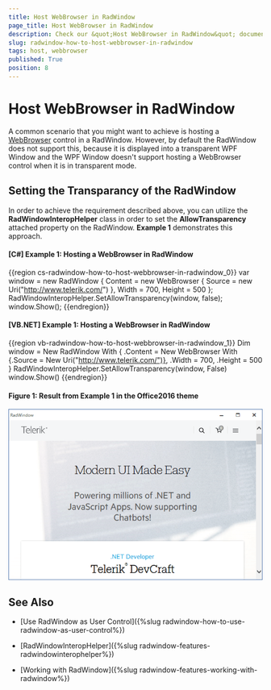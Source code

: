 ```yaml
---
title: Host WebBrowser in RadWindow
page_title: Host WebBrowser in RadWindow
description: Check our &quot;Host WebBrowser in RadWindow&quot; documentation article for the RadWindow WPF control.
slug: radwindow-how-to-host-webbrowser-in-radwindow
tags: host, webbrowser
published: True
position: 8
---
```


# Host WebBrowser in RadWindow

A common scenario that you might want to achieve is hosting a [WebBrowser](https://docs.microsoft.com/en-us/dotnet/api/system.windows.controls.webbrowser?redirectedfrom=MSDN&view=netframework-4.7.2) control in a RadWindow. However, by default the RadWindow does not support this, because it is displayed into a transparent WPF Window and the WPF Window doesn't support hosting a WebBrowser control when it is in transparent mode.

## Setting the Transparancy of the RadWindow

In order to achieve the requirement described above, you can utilize the __RadWindowInteropHelper__ class in order to set the __AllowTransparency__ attached property on the RadWindow. __Example 1__ demonstrates this approach.

#### __[C#] Example 1: Hosting a WebBrowser in RadWindow__
{{region cs-radwindow-how-to-host-webbrowser-in-radwindow_0}}
	var window = new RadWindow
    {
        Content = new WebBrowser { Source = new Uri("http://www.telerik.com/") },
        Width = 700,
        Height = 500
    };
    RadWindowInteropHelper.SetAllowTransparency(window, false);
    window.Show();
{{endregion}}

#### __[VB.NET] Example 1: Hosting a WebBrowser in RadWindow__
{{region vb-radwindow-how-to-host-webbrowser-in-radwindow_1}}
	Dim window = New RadWindow With {
        .Content = New WebBrowser With {.Source = New Uri("http://www.telerik.com/")},
        .Width = 700,
        .Height = 500
    }
	RadWindowInteropHelper.SetAllowTransparency(window, False)
	window.Show()
{{endregion}}

#### __Figure 1: Result from Example 1 in the Office2016 theme__
![WebBrowser in RadWindow](images/RadWindow_Host_WebBrowser.png)

## See Also

 * [Use RadWindow as User Control]({%slug radwindow-how-to-use-radwindow-as-user-control%})

 * [RadWindowInteropHelper]({%slug radwindow-features-radwindowinterophelper%})

 * [Working with RadWindow]({%slug radwindow-features-working-with-radwindow%})